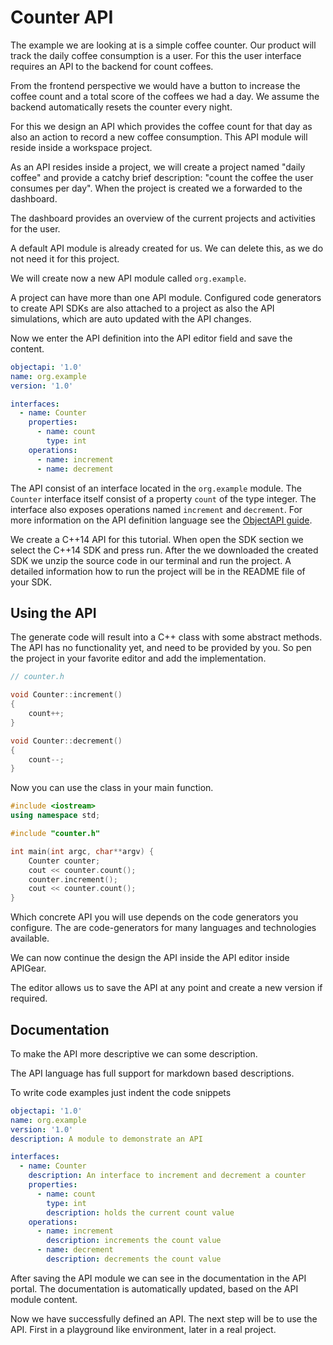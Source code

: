 # Counter API

The example we are looking at is a simple coffee counter. Our product will track the daily coffee consumption is a user. For this the user interface requires an API to the backend for count coffees.

From the frontend perspective we would have a button to increase the coffee count and a total score of the coffees we had a day. We assume the backend automatically resets the counter every night.

For this we design an API which provides the coffee count for that day as also an action to record a new coffee consumption. This API module will reside inside a workspace project.

As an API resides inside a project, we will create a project named "daily coffee" and provide a catchy brief description: "count the coffee the user consumes per day". When the project is created we a forwarded to the dashboard.

The dashboard provides an overview of the current projects and activities for the user.

A default API module is already created for us. We can delete this, as we do not need it for this project.

We will create now a new API module called `org.example`.

A project can have more than one API module. Configured code generators to create API SDKs are also attached to a project as also the API simulations, which are auto updated with the API changes.


Now we enter the API definition into the API editor field and save the content.

```yml
objectapi: '1.0'
name: org.example
version: '1.0'

interfaces:
  - name: Counter
    properties:
      - name: count
        type: int
    operations:
      - name: increment
      - name: decrement
```

The API consist of an interface located in the `org.example` module. The `Counter` interface itself consist of a property `count` of the type integer. The interface also exposes operations named `increment` and `decrement`. For more information on the API definition language see the [ObjectAPI guide](../objectapi).

We create a C++14 API for this tutorial. When open the SDK section we select the C++14 SDK and press run. After the we downloaded the created SDK we unzip the source code in our terminal and run the project. A detailed information how to run the project will be in the README file of your SDK.

## Using the API

The generate code will result into a C++ class with some abstract methods. The API has no functionality yet, and need to be provided by you. So pen the project in your favorite editor and add the implementation.

```c++
// counter.h

void Counter::increment()
{
    count++;
}

void Counter::decrement()
{
    count--;
}
```

Now you can use the class in your main function.

```cpp
#include <iostream>
using namespace std;

#include "counter.h"

int main(int argc, char**argv) {
    Counter counter;
    cout << counter.count();
    counter.increment();
    cout << counter.count();
}
```

Which concrete API you will use depends on the code generators you configure. The are code-generators for many languages and technologies available.

We can now continue the design the API inside the API editor inside APIGear.

The editor allows us to save the API at any point and create a new version if required.

## Documentation

To make the API more descriptive we can some description.

The API language has full support for markdown based descriptions.

To write code examples just indent the code snippets

```yml
objectapi: '1.0'
name: org.example
version: '1.0'
description: A module to demonstrate an API

interfaces:
  - name: Counter
    description: An interface to increment and decrement a counter
    properties:
      - name: count
        type: int
        description: holds the current count value
    operations:
      - name: increment
        description: increments the count value
      - name: decrement
        description: decrements the count value
```


After saving the API module we can see in the documentation in the API portal. The documentation is automatically updated, based on the API module content.

Now we have successfully defined an API. The next step will be to use the API. First in a playground like environment, later in a real project.
